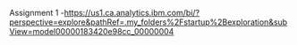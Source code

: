 Assignment 1 -https://us1.ca.analytics.ibm.com/bi/?perspective=explore&pathRef=.my_folders%2Fstartup%2Bexploration&subView=model00000183420e98cc_00000004
